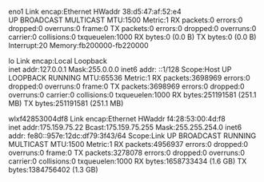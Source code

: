 eno1      Link encap:Ethernet  HWaddr 38:d5:47:af:52:e4  
          UP BROADCAST MULTICAST  MTU:1500  Metric:1
          RX packets:0 errors:0 dropped:0 overruns:0 frame:0
          TX packets:0 errors:0 dropped:0 overruns:0 carrier:0
          collisions:0 txqueuelen:1000 
          RX bytes:0 (0.0 B)  TX bytes:0 (0.0 B)
          Interrupt:20 Memory:fb200000-fb220000 

lo        Link encap:Local Loopback  
          inet addr:127.0.0.1  Mask:255.0.0.0
          inet6 addr: ::1/128 Scope:Host
          UP LOOPBACK RUNNING  MTU:65536  Metric:1
          RX packets:3698969 errors:0 dropped:0 overruns:0 frame:0
          TX packets:3698969 errors:0 dropped:0 overruns:0 carrier:0
          collisions:0 txqueuelen:1000 
          RX bytes:251191581 (251.1 MB)  TX bytes:251191581 (251.1 MB)

wlxf42853004df8 Link encap:Ethernet  HWaddr f4:28:53:00:4d:f8  
          inet addr:175.159.75.22  Bcast:175.159.75.255  Mask:255.255.254.0
          inet6 addr: fe80::957e:12dc:df79:3f43/64 Scope:Link
          UP BROADCAST RUNNING MULTICAST  MTU:1500  Metric:1
          RX packets:4956937 errors:0 dropped:0 overruns:0 frame:0
          TX packets:3278078 errors:0 dropped:0 overruns:0 carrier:0
          collisions:0 txqueuelen:1000 
          RX bytes:1658733434 (1.6 GB)  TX bytes:1384756402 (1.3 GB)

